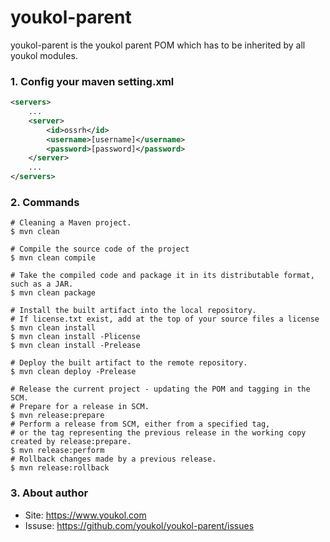 # youkol-parent
youkol-parent is the youkol parent POM which has to be inherited by all youkol modules.

### 1. Config your maven setting.xml
```xml
<servers>
    ...
    <server>
        <id>ossrh</id>
        <username>[username]</username>
        <password>[password]</password>
    </server>
    ...
</servers>
```

### 2. Commands
```shell
# Cleaning a Maven project.
$ mvn clean

# Compile the source code of the project
$ mvn clean compile

# Take the compiled code and package it in its distributable format, such as a JAR.
$ mvn clean package

# Install the built artifact into the local repository.
# If license.txt exist, add at the top of your source files a license
$ mvn clean install
$ mvn clean install -Plicense
$ mvn clean install -Prelease

# Deploy the built artifact to the remote repository.
$ mvn clean deploy -Prelease

# Release the current project - updating the POM and tagging in the SCM.
# Prepare for a release in SCM.
$ mvn release:prepare
# Perform a release from SCM, either from a specified tag, 
# or the tag representing the previous release in the working copy created by release:prepare. 
$ mvn release:perform
# Rollback changes made by a previous release. 
$ mvn release:rollback
```

### 3. About author
- Site: https://www.youkol.com
- Issuse: https://github.com/youkol/youkol-parent/issues